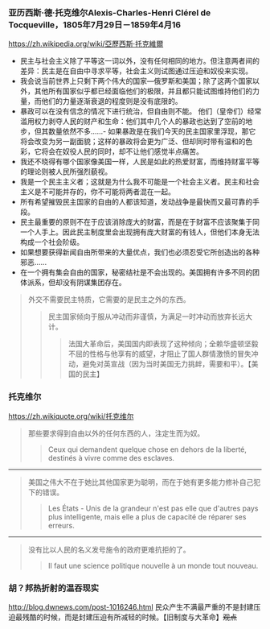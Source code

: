 ### 亚历西斯·德·托克维尔Alexis-Charles-Henri Clérel de Tocqueville，1805年7月29日－1859年4月16
https://zh.wikipedia.org/wiki/亞歷西斯·托克維爾
- 民主与社会主义除了平等这一词以外，没有任何相同的地方。但注意两者间的差异：民主是在自由中寻求平等，社会主义则试图通过压迫和奴役来实现。
- 我会说当前世界上只剩下两个伟大的国家—俄罗斯和美国；除了这两个国家以外，其他所有国家似乎都已经面临他们的极限，并且都只能试图维持他们的力量，而他们的力量逐渐衰退的程度则是没有底限的。
- 暴政可以在没有信念的情况下进行统治，但自由则不能。
他们（皇帝们）经常滥用权力剥夺人民的财产和生命：他们其中几个人的暴政也达到了空前的地步，但其数量依然不多……- 如果暴政是在我们今天的民主国家里浮现，那它将会改变为另一副面貌；这样的暴政将会更为广泛、但却同时带有温和的色彩，它将会在奴役人民的同时，却不让他们感觉半点痛苦。
- 我还不晓得有哪个国家像美国一样，人民是如此的热爱财富，而维持财富平等的理论则被人民所强烈藐视。
- 我是一个民主主义者；这就是为什么我不可能是一个社会主义者。民主和社会主义是不可能并存的，你不可能将两者混在一起。
- 所有希望摧毁民主国家的自由的人都该知道，发动战争是最快而又最可靠的手段。
- 民主最重要的原则不在于应该消除庞大的财富，而是在于财富不应该聚集于同一个人手上。因此民主制度里会出现拥有庞大财富的有钱人，但他们本身无法构成一个社会阶级。
- 如果想要获得新闻自由所带来的大量优点，我们也必须忍受它所创造出的各种邪恶……
- 在一个拥有集会自由的国家，秘密结社是不会出现的。美国拥有许多不同的团体派系，但却没有阴谋集团存在。
>外交不需要民主特质，它需要的是民主之外的东西。
>>民主国家倾向于服从冲动而非谨慎，为满足一时冲动而放弃长远大计。
>>>法国大革命后，美国国内即表现了这种倾向；全赖华盛顿坚毅不屈的性格与他享有的威望，才阻止了国人群情激愤的冒失冲动，避免对英宣战（因为当时美国无力挑衅，需要和平）。【美国的民主】
### 托克维尔
https://zh.wikiquote.org/wiki/托克维尔
>那些要求得到自由以外的任何东西的人，注定生而为奴。
>>Ceux qui demandent quelque chose en dehors de la liberté, destinés à vivre comme des esclaves.
---
>美国之伟大不在于她比其他国家更为聪明，而在于她有更多能力修补自己犯下的错误。
>>Les États - Unis de la grandeur n'est pas elle que d'autres pays plus intelligente, mais elle a plus de capacité de réparer ses erreurs.
---
>没有比以人民的名义发号施令的政府更难抗拒的了。
>>Il faut une science politique nouvelle à un monde tout nouveau.
### 胡？邦热折射的温吞现实
http://blog.dwnews.com/post-1016246.html
民众产生不满最严重的不是封建压迫最残酷的时候，而是封建压迫有所减轻的时候。【旧制度与大革命】~~观点~~